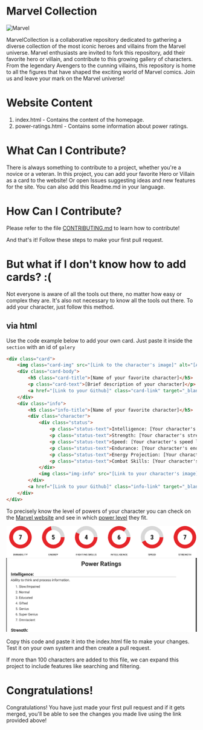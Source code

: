 # Marvel Collection

![Marvel](https://external-content.duckduckgo.com/iu/?u=https%3A%2F%2Fd1x7zurbps6occ.cloudfront.net%2Fproduct%2Fxlarge%2F587591-166585.jpg&f=1&nofb=1&ipt=f98b65794380b1744b125853c9e52a673a3a903b741ba3acbfe5bf699da3cf93&ipo=images)

MarvelCollection is a collaborative repository dedicated to gathering a diverse collection of the most iconic heroes and villains from the Marvel universe. Marvel enthusiasts are invited to fork this repository, add their favorite hero or villain, and contribute to this growing gallery of characters. From the legendary Avengers to the cunning villains, this repository is home to all the figures that have shaped the exciting world of Marvel comics. Join us and leave your mark on the Marvel universe!

# Website Content

1. index.html - Contains the content of the homepage.
2. power-ratings.html - Contains some information about power ratings.

# What Can I Contribute?

There is always something to contribute to a project, whether you're a novice or a veteran. In this project, you can add your favorite Hero or Villain as a card to the website! Or open Issues suggesting ideas and new features for the site. You can also add this Readme.md in your language.

# How Can I Contribute?

Please refer to the file [CONTRIBUTING.md](https://github.com/lucasnumeriano/MarvelCollection/blob/main/CONTRIBUTING.md) to learn how to contribute!

And that's it!
Follow these steps to make your first pull request.

# But what if I don't know how to add cards? :(

Not everyone is aware of all the tools out there, no matter how easy or complex they are. It's also not necessary to know all the tools out there. To add your character, just follow this method.

## via html

Use the code example below to add your own card. Just paste it inside the `section` with an id of `galery`

```html
<div class="card">
    <img class="card-img" src="[Link to the character's image]" alt="[Alternative Text]"/>
    <div class="card-body">
        <h5 class="card-title">[Name of your favorite character]</h5>
        <p class="card-text">[Brief description of your character]</p>
        <a href="[Link to your Github]" class="card-link" target="_blank">Contributed by [Your username/Github profile name]</a>
    </div>
    <div class="info">
        <h5 class="info-title">[Name of your favorite character]</h5>
        <div class="character">
            <div class="status">
                <p class="status-text">Intelligence: [Your character's intelligence level]</p>
                <p class="status-text">Strength: [Your character's strength level]</p>
                <p class="status-text">Speed: [Your character's speed level]</p>
                <p class="status-text">Endurance: [Your character's endurance level]</p>
                <p class="status-text">Energy Projection: [Your character's energy projection level]</p>
                <p class="status-text">Combat Skills: [Your character's hand-to-hand combat skills level]</p>
            </div>
            <img class="img-info" src="[Link to your character's image]" alt="[Alternative Text]"/>
        </div>
        <a href="[Link to your Github]" class="info-link" target="_blank">Contributed by [Your username/Github profile name]</a>
    </div>
</div>
```

To precisely know the level of powers of your character you can check on the [Marvel website](https://www.marvel.com) and see in which [power level](https://lucasnumeriano.github.io/MarvelCollection/power-ratings.html) they fit.

![](https://github.com/lucasnumeriano/MarvelCollection/blob/main/assets/images/marvel-stats.png)
![](https://github.com/lucasnumeriano/MarvelCollection/blob/main/assets/images/power-rating.png)

Copy this code and paste it into the index.html file to make your changes. Test it on your own system and then create a pull request.

If more than 100 characters are added to this file, we can expand this project to include features like searching and filtering.

# Congratulations!

Congratulations! You have just made your first pull request and if it gets merged, you'll be able to see the changes you made live using the link provided above!
